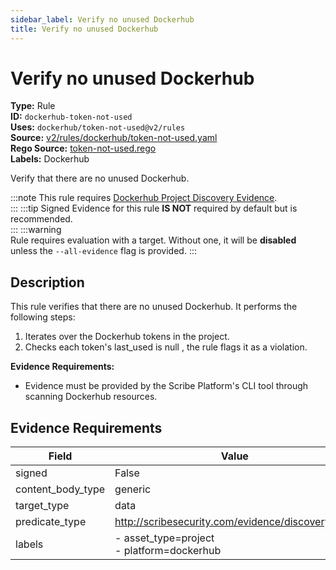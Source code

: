 ```yaml
---
sidebar_label: Verify no unused Dockerhub
title: Verify no unused Dockerhub
---  
```

# Verify no unused Dockerhub  
**Type:** Rule  
**ID:** `dockerhub-token-not-used`  
**Uses:** `dockerhub/token-not-used@v2/rules`  
**Source:** [v2/rules/dockerhub/token-not-used.yaml](https://github.com/scribe-public/sample-policies/blob/main/v2/rules/dockerhub/token-not-used.yaml)  
**Rego Source:** [token-not-used.rego](https://github.com/scribe-public/sample-policies/blob/main/v2/rules/dockerhub/token-not-used.rego)  
**Labels:** Dockerhub  

Verify that there are no unused Dockerhub.

:::note 
This rule requires [Dockerhub Project Discovery Evidence](https://scribe-security.netlify.app/docs/platforms/discover#dockerhub-discovery).  
::: 
:::tip 
Signed Evidence for this rule **IS NOT** required by default but is recommended.  
::: 
:::warning  
Rule requires evaluation with a target. Without one, it will be **disabled** unless the `--all-evidence` flag is provided.
::: 

## Description  
This rule verifies that there are no unused Dockerhub.
It performs the following steps:

1. Iterates over the Dockerhub tokens in the project.
2. Checks each token's last_used is null , the rule flags it as a violation.

**Evidence Requirements:**
- Evidence must be provided by the Scribe Platform's CLI tool through scanning Dockerhub resources.

## Evidence Requirements  
| Field | Value |
|-------|-------|
| signed | False |
| content_body_type | generic |
| target_type | data |
| predicate_type | http://scribesecurity.com/evidence/discovery/v0.1 |
| labels | - asset_type=project<br/>- platform=dockerhub |

